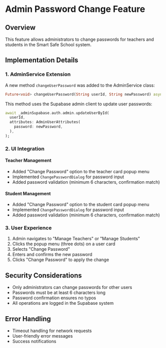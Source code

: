 # Admin Password Change Feature

## Overview
This feature allows administrators to change passwords for teachers and students in the Smart Safe School system.

## Implementation Details

### 1. AdminService Extension
A new method `changeUserPassword` was added to the AdminService class:

```dart
Future<void> changeUserPassword(String userId, String newPassword) async
```

This method uses the Supabase admin client to update user passwords:

```dart
await _adminSupabase.auth.admin.updateUserById(
  userId,
  attributes: AdminUserAttributes(
    password: newPassword,
  ),
);
```

### 2. UI Integration

#### Teacher Management
- Added "Change Password" option to the teacher card popup menu
- Implemented `ChangePasswordDialog` for password input
- Added password validation (minimum 6 characters, confirmation match)

#### Student Management
- Added "Change Password" option to the student card popup menu
- Implemented `ChangePasswordDialog` for password input
- Added password validation (minimum 6 characters, confirmation match)

### 3. User Experience
1. Admin navigates to "Manage Teachers" or "Manage Students"
2. Clicks the popup menu (three dots) on a user card
3. Selects "Change Password"
4. Enters and confirms the new password
5. Clicks "Change Password" to apply the change

## Security Considerations
- Only administrators can change passwords for other users
- Passwords must be at least 6 characters long
- Password confirmation ensures no typos
- All operations are logged in the Supabase system

## Error Handling
- Timeout handling for network requests
- User-friendly error messages
- Success notifications